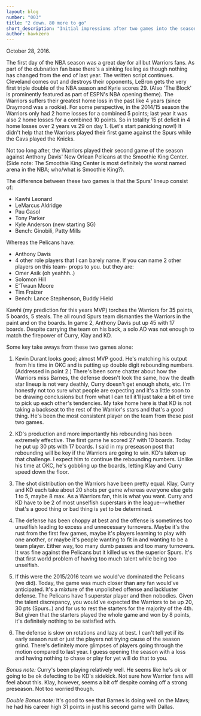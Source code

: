 ```yaml
---
layout: blog
number: "003"
title: "2 down. 80 more to go"
short_description: "Initial impressions after two games into the season"
author: hawkzero
---
```


October 28, 2016.

The first day of the NBA season was a great day for all but Warriors fans. As part of the dubnation fan base there's a sinking feeling as though nothing has changed from the end of last year. The written script continues. Cleveland comes out and destroys their opponents, LeBron gets the very first triple double of the NBA season and Kyrie scores 29. (Also 'The Block' is prominently featured as part of ESPN's NBA opening theme). The Warriors suffers their greatest home loss in the past like 4 years (since Draymond was a rookie). For some perspective, in the 2014/15 season the Warriors only had 2 home losses for a combined 5 points; last year it was also 2 home losses for a combined 10 points. So in totality 15 pt deficit in 4 home losses over 2 years vs 29 on day 1. (Let's start panicking now!) It didn't help that the Warriors played their first game against the Spurs while the Cavs played the Knicks. 

Not too long after, the Warriors played their second game of the season against Anthony Davis' New Orlean Pelicans at the Smoothie King Center. (Side note: The Smoothie King Center is most definitely the worst named arena in the NBA; who/what is Smoothie King?).  

The difference between these two games is that the Spurs' lineup consist of:  
  - Kawhi Leonard  
  - LeMarcus Aldridge  
  - Pau Gasol  
  - Tony Parker  
  - Kyle Anderson (new starting SG)  
  - Bench: Ginobili, Patty Mills  

Whereas the Pelicans have:  
  - Anthony Davis  
  - 4 other role players that I can barely name. If you can name 2 other players on this team- props to you. but they are:  
  - Omer Asik (oh yeahhh..)  
  - Solomon Hill  
  - E'Twaun Moore  
  - Tim Fraizer  
  - Bench: Lance Stephenson, Buddy Hield  

Kawhi (my prediction for this years MVP) torches the Warriors for 35 points, 5 boards, 5 steals. The all round Spurs team dismantles the Warriors in the paint and on the boards. In game 2, Anthony Davis put up 45 with 17 boards. Despite carrying the team on his back, a solo AD was not enough to match the firepower of Curry, Klay and KD.

Some key take aways from these two games alone:  

  1. Kevin Durant looks good; almost MVP good. He's matching his output from his time in OKC and is putting up double digit rebounding numbers. (Addressed in point 2.) There's been some chatter about how the Warriors miss Barnes, the defense doesn't look the same, how the death star lineup is not very deathly, Curry doesn't get enough shots, etc. I'm honestly not too sure what people are expecting and it's a little soon to be drawing conclusions but from what I can tell it'll just take a bit of time to pick up each other's tendencies. My take home here is that KD is not taking a backseat to the rest of the Warrior's stars and that's a good thing. He's been the most consistent player on the team from these past two games.

  2. KD's production and more importantly his rebounding has been extremely effective. The first game he scored 27 with 10 boards. Today he put up 30 pts with 17 boards. I said in my preseason post that rebounding will be key if the Warriors are going to win. KD's taken up that challenge. I expect him to continue the rebounding numbers. Unlike his time at OKC, he's gobbling up the boards, letting Klay and Curry speed down the floor.

  3. The shot distribution on the Warriors have been pretty equal. Klay, Curry and KD each take about 20 shots per game whereas everyone else gets 1 to 5, maybe 8 max. As a Warriors fan, this is what you want. Curry and KD have to be 2 of most unselfish superstars in the league--whether that's a good thing or bad thing is yet to be determined.

  4. The defense has been choppy at best and the offense is sometimes too unselfish leading to excess and unnecessary turnovers. Maybe it's the rust from the first few games, maybe it's players learning to play with one another, or maybe it's people wanting to fit in and wanting to be a team player. Either way, too many dumb passes and too many turnovers. It was fine against the Pelicans but it killed us vs the superior Spurs. It's that first world problem of having too much talent while being too unselfish.

  5. If this were the 2015/2016 team we would've dominated the Pelicans (we did). Today, the game was much closer than any fan would've anticipated. It's a mixture of the unpolished offense and lackluster defense. The Pelicans have 1 superstar player and then nobodies. Given the talent discrepancy, you would've expected the Warriors to be up 20, 30 pts (Spurs..) and for us to rest the starters for the majority of the 4th. But given that the starters played the whole game and won by 8 points, it's definitely nothing to be satisfied with.

  6. The defense is slow on rotations and lazy at best. I can't tell yet if its early season rust or just the players not trying cause of the season grind. There's definitely more glimpses of players going through the motion compared to last year.  I guess opening the season with a loss and having nothing to chase or play for yet will do that to you.

  *Bonus note:* Curry's been playing relatively well. He seems like he's ok or going to be ok defecting to be KD's sidekick. Not sure how Warrior fans will feel about this. Klay, however, seems a bit off despite coming off a strong preseason. Not too worried though.

  *Double Bonus note:* It's good to see that Barnes is doing well on the Mavs; he had his career high 31 points in just his second game with Dallas.
